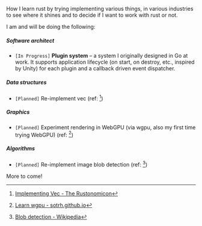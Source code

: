 How I learn rust by trying implementing various things, in various industries to
see where it shines and to decide if I want to work with rust or not.

I am and will be doing the following:

##### Software architect
-   `[In Progress]` **Plugin system** – a system I originally designed in Go at work.
    It supports application lifecycle (on start, on destroy, etc., inspired by
    Unity) for each plugin and a callback driven event dispatcher.

##### Data structures
- `[Planned]` Re-implement vec (ref: [^1])

##### Graphics
- `[Planned]` Experiment rendering in WebGPU (via wgpu, also my first time trying WebGPU) (ref: [^2])

##### Algorithms
- `[Planned]` Re-implement image blob detection (ref: [^3])

More to come!

[^1]: [Implementing Vec - The Rustonomicon](https://doc.rust-lang.org/nomicon/vec/vec.html)
[^2]: [Learn wgpu - sotrh.github.io](https://sotrh.github.io/learn-wgpu)
[^3]: [Blob detection - Wikipedia](https://en.wikipedia.org/wiki/Blob_detection)
